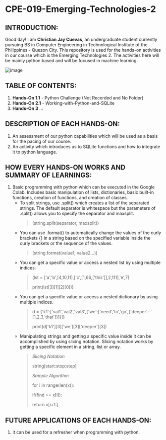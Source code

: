 # CPE-019-Emerging-Technologies-2
## INTRODUCTION:
Good day! I am **Christian Jay Cuevas**, an undergraduate student currently pursuing BS in Computer Engineering in Technological Institute of the Philippines - Quezon City. This repository is used for the hands-on activities in our course which is the Emerging Technologies 2. The activities here will be mainly python based and will be focused in machine learning. 

![image](https://github.com/AyanonKiyopon/CPE-019---Emerging-Technologies-2/assets/143265700/6fb89f23-ef40-40cd-a377-3614308f244a)


## TABLE OF CONTENTS:
1. **Hands-On 1.1** - Python Challenge (Not Recorded and No Folder)
2. **Hands-On 2.1** - Working-with-Python-and-SQLite 
3. **Hands-On 3** ...

## DESCRIPTION OF EACH HANDS-ON:
1. An assessment of our python capabilities which will be used as a basis for the pacing of our course.
2. An activity which introduces us to SQLite functions and how to integrate it to python language.


## HOW EVERY HANDS-ON WORKS AND SUMMARY OF LEARNINGS:
1. Basic programming with python which can be executed in the Google Colab. Includes basic manipulation of lists, dictionaries, basic built-in functions, creation of functions, and creation of classes.
   * To split strings, use .split() which creates a list of the separated strings. The default separator is whitespace but the parameters of .split() allows you to specify the separator and maxsplit.
     > (string.split(separator, maxsplit))
   * You can use .format() to automatically change the values of the curly brackets {} in a string based on the specified variable inside the curly brackets or the sequence of the values.
     > (string.format(value1, value2...))
   * You can get a specific value or access a nested list by using multiple indices.
     > (lst = ['a','b',[4,10,11],['c',[1,66,['this']],2,111],'e',7]
     > 
     > print(lst[3][1][2][0]))
   * You can get a specific value or access a nested dictionary by using multiple indices.
     >d = {'k1':['val1','val2','val3',{'we':['need','to','go',{'deeper':[1,2,3,'that']}]}]}
     >
     >print(d['k1'][3]['we'][3]['deeper'][3])
   * Manipulating strings and getting a specific value inside it can be accomplished by using slicing notation. Slicing notation works by getting a specific element in a string, list or array.
     > _Slicing Notation_
     > 
     > string[start:stop:step]
     > 
     > _Sample Algorithm_
     > 
     > for i in range(len(x)):
     > 
     >    if(find == x[i]):
     > 
     > return x[i+1:]



## FUTURE APPLICATIONS OF EACH HANDS-ON:
1. It can be used for a refresher when programming with python.
